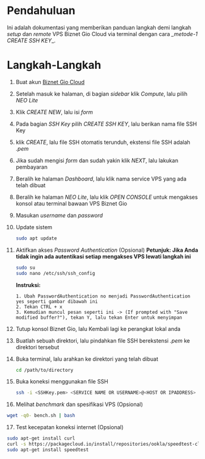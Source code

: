 # Pendahuluan

Ini adalah dokumentasi yang memberikan panduan langkah demi langkah _setup_ dan _remote_ VPS Biznet Gio Cloud via terminal dengan cara _\_metode-1 CREATE SSH KEY_\_.

# Langkah-Langkah

1.  Buat akun [Biznet Gio Cloud](https://www.biznetgio.com/)
2.  Setelah masuk ke halaman, di bagian _sidebar_ klik _Compute_, lalu pilih _NEO Lite_
3.  Klik _CREATE NEW_, lalu isi _form_
4.  Pada bagian _SSH Key_ pilih _CREATE SSH KEY_, lalu berikan nama file SSH Key
5.  klik _CREATE_, lalu file SSH otomatis terunduh, ekstensi file SSH adalah _*.pem*_
6.  Jika sudah mengisi _form_ dan sudah yakin klik _NEXT_, lalu lakukan pembayaran
7.  Beralih ke halaman _Dashboard_, lalu klik nama service VPS yang ada telah dibuat
8.  Beralih ke halaman _NEO Lite_, lalu klik _OPEN CONSOLE_ untuk mengakses konsol atau terminal bawaan VPS Biznet Gio
9.  Masukan _username_ dan _password_
10. Update sistem

    ```bash
    sudo apt update
    ```

11. Aktifkan akses _Password Authentication_ (Opsional)
    **Petunjuk: Jika Anda tidak ingin ada autentikasi setiap mengakses VPS lewati langkah ini**

    ```bash
    sudo su
    sudo nano /etc/ssh/ssh_config
    ```

    **Instruksi:**

        1. Ubah PasswordAuthentication no menjadi PasswordAuthentication yes seperti gambar dibawah ini
        2. Tekan CTRL + x
        3. Kemudian muncul pesan seperti ini -> (If prompted with "Save modified buffer?"), tekan Y, lalu tekan Enter untuk menyimpan

12. Tutup konsol Biznet Gio, lalu Kembali lagi ke perangkat lokal anda
13. Buatlah sebuah direktori, lalu pindahkan file SSH berekstensi _*.pem*_ ke direktori tersebut
14. Buka terminal, lalu arahkan ke direktori yang telah dibuat

    ```bash
    cd /path/to/directory
    ```

15. Buka koneksi menggunakan file SSH

    ```bash
    ssh -i <SSHKey.pem> <SERVICE NAME OR USERNAME>@<HOST OR IPADDRESS>
    ```

16. Melihat _benchmark_ dan spesifikasi VPS (Opsional)

```bash
wget -q0- bench.sh | bash
```

17. Test kecepatan koneksi internet (Opsional)

```bash
sudo apt-get install curl
curl -s https://packagecloud.io/install/repositories/ookla/speedtest-cli/script.deb.sh | sudo bash
sudo apt-get install speedtest
```
